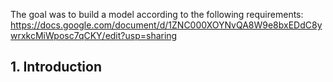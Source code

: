 The goal was to build a model according to the following requirements:
https://docs.google.com/document/d/1ZNC000XOYNvQA8W9e8bxEDdC8ywrxkcMiWposc7qCKY/edit?usp=sharing


## 1. Introduction
